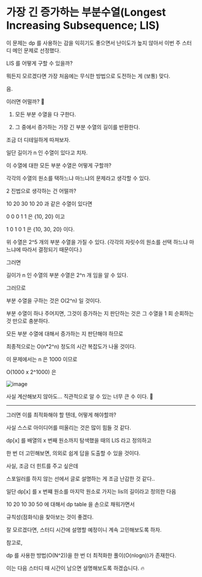 # 가장 긴 증가하는 부분수열(Longest Increasing Subsequence; LIS)

이 문제는 dp 를 사용하는 감을 익히기도 좋으면서 난이도가 높지 않아서 이번 주 스터디 메인 문제로 선정했다.

LIS 를 어떻게 구할 수 있을까?

뭐든지 모르겠다면 가장 처음에는 무식한 방법으로 도전하는 게 (보통) 맞다.

음.

이러면 어떨까? 🧐

1. 모든 부분 수열을 다 구한다.

2. 그 중에서 증가하는 가장 긴 부분 수열의 길이를 반환한다.

조금 더 디테일하게 따져보자.

일단 길이가 n 인 수열이 있다고 치자.

이 수열에 대한 모든 부분 수열은 어떻게 구할까?

각각의 수열의 원소를 택하느냐 마느냐의 문제라고 생각할 수 있다.

2 진법으로 생각하는 건 어떨까?

10 20 30 10 20 과 같은 수열이 있다면

0 0 0 1 1 은 {10, 20} 이고

1 0 1 0 1 은 {10, 30, 20} 이다.

위 수열은 2^5 개의 부분 수열을 가질 수 있다. (각각의 자릿수의 원소를 선택 하느냐 마느냐에 따라서 결정되기 때문이다.)

그러면

길이가 n 인 수열의 부분 수열은 2^n 개 임을 알 수 있다.

그러므로

부분 수열을 구하는 것은 O(2^n) 일 것이다.

부분 수열이 하나 주어지면, 그것이 증가하는 지 판단하는 것은 그 수열을 1 회 순회하는 것 만으로 충분하다.

모든 부분 수열에 대해서 증가하는 지 판단해야 하므로

최종적으로는 O(n*2^n) 정도의 시간 복잡도가 나올 것이다.

이 문제에서는 n 은 1000 이므로

O(1000 x 2^1000) 은

![image](https://github.com/Study-Anything/Algorithm/assets/96612168/92d0bfd3-58b6-47b1-a406-45c2e7b93195)

사실 계산해보지 않아도... 직관적으로 알 수 있는 너무 큰 수 이다. 🫠

---

그러면 이를 최적화해야 할 텐데, 어떻게 해야할까?

사실 스스로 아이디어를 떠올리는 것은 많이 힘들 것 같다.

dp[x] 를 배열의 x 번째 원소까지 탐색했을 때의 LIS 라고 정의하고

한 번 더 고민해보면, 의외로 쉽게 답을 도출할 수 있을 것이다.



사실, 조금 더 힌트를 주고 싶은데

스포일러를 하지 않는 선에서 글로 설명하는 게 조금 난감한 것 같다..

일단 dp[x] 를 x 번쨰 원소를 마지막 원소로 가지는 lis의 길이라고 정의한 다음

10 20 10 30 50 에 대해서 dp table 을 손으로 채워가면서

규칙성(점화식)을 찾아보는 것이 좋겠다.

잘 모르겠다면, 스터디 시간에 설명할 예정이니 계속 고민해보도록 하자.

참고로,

dp 를 사용한 방법(O(N^2))을 한 번 더 최적화한 풀이(O(nlogn))가 존재한다. 

이는 다음 스터디 때 시간이 남으면 설명해보도록 하겠습니다. 🔥
